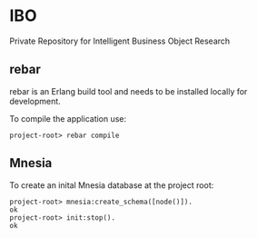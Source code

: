 # IBO
Private Repository for Intelligent Business Object Research

## rebar
rebar is an Erlang build tool and needs to be installed locally for development.

To compile the application use:
```shell
project-root> rebar compile
```

## Mnesia
To create an inital Mnesia database at the project root:
```shell
project-root> mnesia:create_schema([node()]).
ok
project-root> init:stop().
ok
```